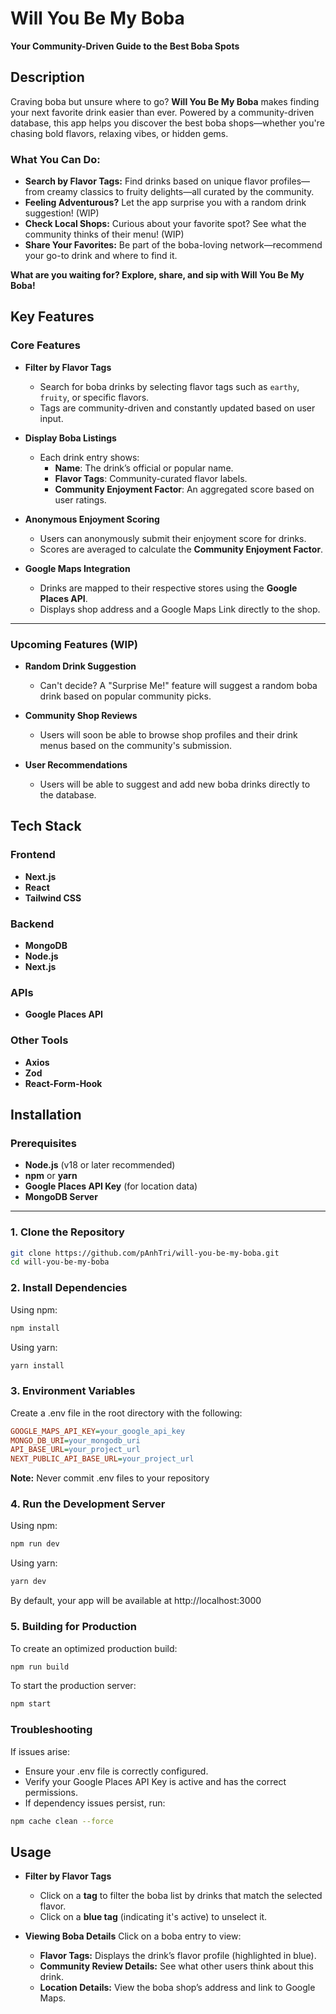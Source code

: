 # Will You Be My Boba

**Your Community-Driven Guide to the Best Boba Spots**

## Description

Craving boba but unsure where to go? **Will You Be My Boba** makes finding your next favorite drink easier than ever. Powered by a community-driven database, this app helps you discover the best boba shops—whether you're chasing bold flavors, relaxing vibes, or hidden gems.

### What You Can Do:

- **Search by Flavor Tags:** Find drinks based on unique flavor profiles—from creamy classics to fruity delights—all curated by the community.
- **Feeling Adventurous?** Let the app surprise you with a random drink suggestion! (WIP)
- **Check Local Shops:** Curious about your favorite spot? See what the community thinks of their menu! (WIP)
- **Share Your Favorites:** Be part of the boba-loving network—recommend your go-to drink and where to find it.

**What are you waiting for? Explore, share, and sip with Will You Be My Boba!**

## Key Features

### Core Features

- **Filter by Flavor Tags**

  - Search for boba drinks by selecting flavor tags such as `earthy`, `fruity`, or specific flavors.
  - Tags are community-driven and constantly updated based on user input.

- **Display Boba Listings**

  - Each drink entry shows:
    - **Name**: The drink’s official or popular name.
    - **Flavor Tags**: Community-curated flavor labels.
    - **Community Enjoyment Factor**: An aggregated score based on user ratings.

- **Anonymous Enjoyment Scoring**

  - Users can anonymously submit their enjoyment score for drinks.
  - Scores are averaged to calculate the **Community Enjoyment Factor**.

- **Google Maps Integration**
  - Drinks are mapped to their respective stores using the **Google Places API**.
  - Displays shop address and a Google Maps Link directly to the shop.

---

### Upcoming Features (WIP)

- **Random Drink Suggestion**

  - Can't decide? A "Surprise Me!" feature will suggest a random boba drink based on popular community picks.

- **Community Shop Reviews**

  - Users will soon be able to browse shop profiles and their drink menus based on the community's submission.

- **User Recommendations**
  - Users will be able to suggest and add new boba drinks directly to the database.

## Tech Stack

### Frontend

- **Next.js**
- **React**
- **Tailwind CSS**

### Backend

- **MongoDB**
- **Node.js**
- **Next.js**

### APIs

- **Google Places API**

### Other Tools

- **Axios**
- **Zod**
- **React-Form-Hook**

## Installation

### Prerequisites

- **Node.js** (v18 or later recommended)
- **npm** or **yarn**
- **Google Places API Key** (for location data)
- **MongoDB Server**

---

### 1. Clone the Repository

```bash
git clone https://github.com/pAnhTri/will-you-be-my-boba.git
cd will-you-be-my-boba
```

### 2. Install Dependencies

Using npm:

```bash
npm install
```

Using yarn:

```bash
yarn install
```

### 3. Environment Variables

Create a .env file in the root directory with the following:

```ini
GOOGLE_MAPS_API_KEY=your_google_api_key
MONGO_DB_URI=your_mongodb_uri
API_BASE_URL=your_project_url
NEXT_PUBLIC_API_BASE_URL=your_project_url
```

**Note:** Never commit .env files to your repository

### 4. Run the Development Server

Using npm:

```bash
npm run dev
```

Using yarn:

```bash
yarn dev
```

By default, your app will be available at http://localhost:3000

### 5. Building for Production

To create an optimized production build:

```bash
npm run build
```

To start the production server:

```bash
npm start
```

### Troubleshooting

If issues arise:

- Ensure your .env file is correctly configured.
- Verify your Google Places API Key is active and has the correct permissions.
- If dependency issues persist, run:

```bash
npm cache clean --force
```

## Usage

- **Filter by Flavor Tags**

  - Click on a **tag** to filter the boba list by drinks that match the selected flavor.
  - Click on a **blue tag** (indicating it's active) to unselect it.

- **Viewing Boba Details**
  Click on a boba entry to view:
  - **Flavor Tags:** Displays the drink’s flavor profile (highlighted in blue).
  - **Community Review Details:** See what other users think about this drink.
  - **Location Details:** View the boba shop’s address and link to Google Maps.
